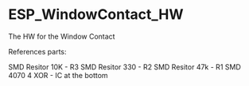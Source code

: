 # ESP_WindowContact_HW
The HW for the Window Contact

References parts:

SMD Resitor 10K - R3
SMD Resitor 330 - R2
SMD Resitor 47k - R1
SMD 4070 4 XOR - IC at the bottom
